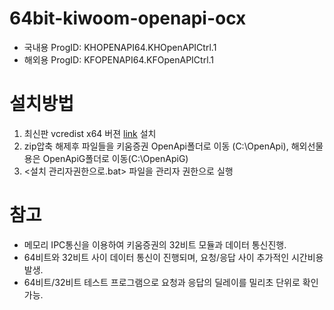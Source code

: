 # 64bit-kiwoom-openapi-ocx

* 국내용 ProgID: KHOPENAPI64.KHOpenAPICtrl.1
* 해외용 ProgID: KFOPENAPI64.KFOpenAPICtrl.1

# 설치방법
1. 최신판 vcredist x64 버젼 [link](https://docs.microsoft.com/ko-kr/cpp/windows/latest-supported-vc-redist?view=msvc-170) 설치
2. zip압축 해제후 파일들을 키움증권 OpenApi폴더로 이동 (C:\OpenApi), 해외선물용은 OpenApiG폴더로 이동(C:\OpenApiG)
3. <설치 관리자권한으로.bat> 파일을 관리자 권한으로 실행

# 참고
* 메모리 IPC통신을 이용하여 키움증권의 32비트 모듈과 데이터 통신진행.
* 64비트와 32비트 사이 데이터 통신이 진행되며, 요청/응답 사이 추가적인 시간비용 발생.
* 64비트/32비트 테스트 프로그램으로 요청과 응답의 딜레이를 밀리초 단위로 확인가능.



